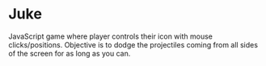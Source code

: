 # Juke
JavaScript game where player controls their icon with mouse clicks/positions. Objective is to dodge the projectiles coming from all sides of the screen for as long as you can.
